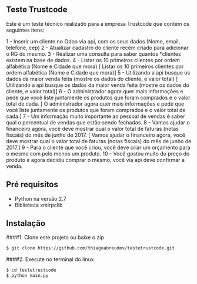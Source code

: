 ## Teste Trustcode

Este é um teste técnico realizado para a empresa Trustcode que contem os seguintes itens: 

1 - Inserir um cliente no Odoo via api, com os seus dados (Nome, email, telefone, cep)
2 - Atualizar cadastro do cliente recém criado para adicionar o RG do mesmo.
3 - Realizar uma consulta para saber quantos *clientes existem na base de dados.
4 - Listar os 10 primeiros clientes por ordem alfabética (Nome e Cidade que mora) [ Listar os 10 primeiros clientes por ordem alfabética (Nome e Cidade que mora)]
5 - Utilizando a api busque os dados da maior venda feita (mostre os dados do cliente, e valor total) [ Utilizando a api busque os dados da maior venda feita (mostre os dados do cliente, e valor total)]
6 - O administrador agora quer mais informações e pede que você liste juntamente os produtos que foram comprados e o valor total de cada. [ O administrador agora quer mais informações e pede que você liste juntamente os produtos que foram comprados e o valor total de cada.]
7 - Um informação muito importante ao pessoal de vendas é saber qual o percentual de vendas que estão sendo fechadas.
8 - Vamos ajudar o financeiro agora, você deve mostrar qual o valor total de faturas (notas fiscais) do mês de junho de 2017. [ Vamos ajudar o financeiro agora, você deve mostrar qual o valor total de faturas (notas fiscais) do mês de junho de 2017.]
9 - Para o cliente que você criou, você deve criar um orçamento para o mesmo com pelo menos um produto.
10 - Você gostou muito do preço do produto e agora decidiu comprar o mesmo, você via api deve confirmar a venda.


## Pré requisitos
- Python na versão 2.7
- Biblioteca xmlrpclib

## Instalação
####1. Clone este projeto ou baixe o zip

```sh
$ git clone https://github.com/thiagoabreudev/testetrustcode.git
```
####2. Execute no terminal do linux
 
```sh
$ cd testetrustcode
$ python main.py
```